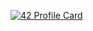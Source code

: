 [![42 Profile Card](https://1337-readme.vercel.app/api/profile?cursus=42&dark=true&login=ommadhi)](https://github.com/mohouyizme/1337-readme)
